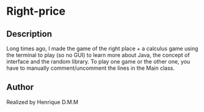 # Right-price

## Description
Long times ago, I made the game of the right place + a calculus game using the terminal to play (so no GUI) to learn more about Java, the concept of interface and the random library.
To play one game or the other one, you have to manually comment/uncomment the lines in the Main class.


## Author
Realized by Henrique D.M.M
